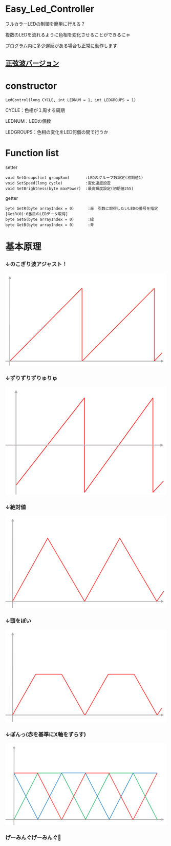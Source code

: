 # Easy_Led_Controller

フルカラーLEDの制御を簡単に行える？

複数のLEDを流れるように色相を変化させることができるにゃ

プログラム内に多少遅延がある場合も正常に動作します

<a href=/sin_wave_version><h2>正弦波バージョン</h2></a>

# constructor
 ```
 LedControl(long CYCLE, int LEDNUM = 1, int LEDGROUPS = 1)
 ```
 
 CYCLE：色相が１周する周期
 
 LEDNUM：LEDの個数
 
 LEDGROUPS：色相の変化をLED何個の間で行うか
 
# Function list
 setter
 ```
 void SetGroups(int groupSum)       :LEDのグループ数設定(初期値1)
 void SetSpeed(long cycle)          :変化速度設定
 void SetBrightness(byte maxPower)  :最高輝度設定(初期値255)
 ```
 
 getter
 ```
 byte GetR(byte arrayIndex = 0)      :赤　引数に取得したいLEDの番号を指定 [GetR(0):0番目のLEDデータ取得]
 byte GetG(byte arrayIndex = 0)      :緑
 byte GetB(byte arrayIndex = 0)      :青
 ```

# 基本原理

### ↓のこぎり波アジャスト！

![](/img/のこぎり.png)

### ↓ずりずりずりゅりゅ

![](/img/基準ずらし.png)

### ↓絶対値

![](/img/絶対値.png)

### ↓頭をぽい

![](/img/切り捨て.png)

### ↓ぽんっ(赤を基準にX軸をずらす)

![](/img/まじぇまじぇ.png)

### げーみんぐげーみんぐ🎌

